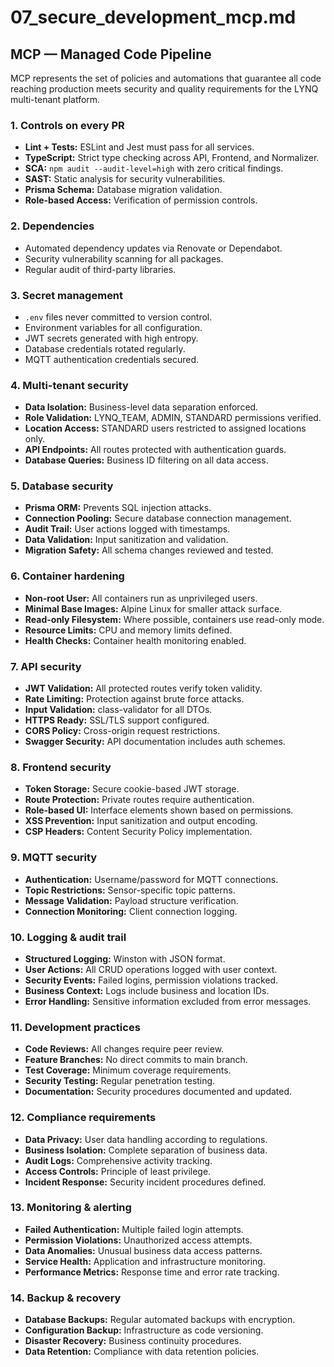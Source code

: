 # 07_secure_development_mcp.md

## MCP — Managed Code Pipeline

MCP represents the set of policies and automations that guarantee all code reaching production meets security and quality requirements for the LYNQ multi-tenant platform.

### 1. Controls on every PR
- **Lint + Tests:** ESLint and Jest must pass for all services.
- **TypeScript:** Strict type checking across API, Frontend, and Normalizer.
- **SCA:** `npm audit --audit-level=high` with zero critical findings.
- **SAST:** Static analysis for security vulnerabilities.
- **Prisma Schema:** Database migration validation.
- **Role-based Access:** Verification of permission controls.

### 2. Dependencies
- Automated dependency updates via Renovate or Dependabot.
- Security vulnerability scanning for all packages.
- Regular audit of third-party libraries.

### 3. Secret management
- `.env` files never committed to version control.
- Environment variables for all configuration.
- JWT secrets generated with high entropy.
- Database credentials rotated regularly.
- MQTT authentication credentials secured.

### 4. Multi-tenant security
- **Data Isolation:** Business-level data separation enforced.
- **Role Validation:** LYNQ_TEAM, ADMIN, STANDARD permissions verified.
- **Location Access:** STANDARD users restricted to assigned locations only.
- **API Endpoints:** All routes protected with authentication guards.
- **Database Queries:** Business ID filtering on all data access.

### 5. Database security
- **Prisma ORM:** Prevents SQL injection attacks.
- **Connection Pooling:** Secure database connection management.
- **Audit Trail:** User actions logged with timestamps.
- **Data Validation:** Input sanitization and validation.
- **Migration Safety:** All schema changes reviewed and tested.

### 6. Container hardening
- **Non-root User:** All containers run as unprivileged users.
- **Minimal Base Images:** Alpine Linux for smaller attack surface.
- **Read-only Filesystem:** Where possible, containers use read-only mode.
- **Resource Limits:** CPU and memory limits defined.
- **Health Checks:** Container health monitoring enabled.

### 7. API security
- **JWT Validation:** All protected routes verify token validity.
- **Rate Limiting:** Protection against brute force attacks.
- **Input Validation:** class-validator for all DTOs.
- **HTTPS Ready:** SSL/TLS support configured.
- **CORS Policy:** Cross-origin request restrictions.
- **Swagger Security:** API documentation includes auth schemes.

### 8. Frontend security
- **Token Storage:** Secure cookie-based JWT storage.
- **Route Protection:** Private routes require authentication.
- **Role-based UI:** Interface elements shown based on permissions.
- **XSS Prevention:** Input sanitization and output encoding.
- **CSP Headers:** Content Security Policy implementation.

### 9. MQTT security
- **Authentication:** Username/password for MQTT connections.
- **Topic Restrictions:** Sensor-specific topic patterns.
- **Message Validation:** Payload structure verification.
- **Connection Monitoring:** Client connection logging.

### 10. Logging & audit trail
- **Structured Logging:** Winston with JSON format.
- **User Actions:** All CRUD operations logged with user context.
- **Security Events:** Failed logins, permission violations tracked.
- **Business Context:** Logs include business and location IDs.
- **Error Handling:** Sensitive information excluded from error messages.

### 11. Development practices
- **Code Reviews:** All changes require peer review.
- **Feature Branches:** No direct commits to main branch.
- **Test Coverage:** Minimum coverage requirements.
- **Security Testing:** Regular penetration testing.
- **Documentation:** Security procedures documented and updated.

### 12. Compliance requirements
- **Data Privacy:** User data handling according to regulations.
- **Business Isolation:** Complete separation of business data.
- **Audit Logs:** Comprehensive activity tracking.
- **Access Controls:** Principle of least privilege.
- **Incident Response:** Security incident procedures defined.

### 13. Monitoring & alerting
- **Failed Authentication:** Multiple failed login attempts.
- **Permission Violations:** Unauthorized access attempts.
- **Data Anomalies:** Unusual business data access patterns.
- **Service Health:** Application and infrastructure monitoring.
- **Performance Metrics:** Response time and error rate tracking.

### 14. Backup & recovery
- **Database Backups:** Regular automated backups with encryption.
- **Configuration Backup:** Infrastructure as code versioning.
- **Disaster Recovery:** Business continuity procedures.
- **Data Retention:** Compliance with data retention policies.
